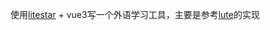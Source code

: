 使用[litestar](https://github.com/litestar-org/litestar) + vue3写一个外语学习工具，主要是参考[lute](https://github.com/jzohrab/lute-v3)的实现
